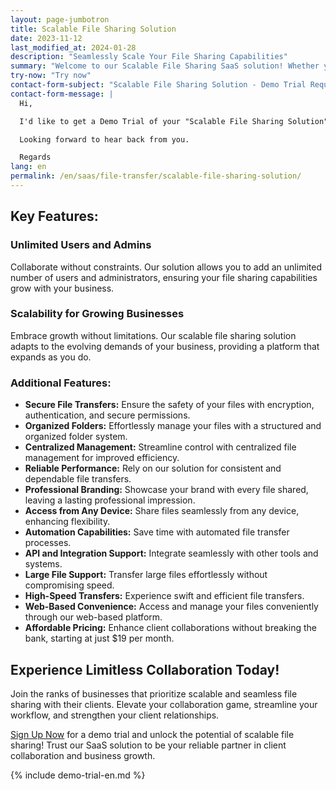 ```yaml
---
layout: page-jumbotron
title: Scalable File Sharing Solution
date: 2023-11-12
last_modified_at: 2024-01-28
description: "Seamlessly Scale Your File Sharing Capabilities"
summary: "Welcome to our Scalable File Sharing SaaS solution! Whether you are a solo professional or part of a growing organization with up to 100 employees, our platform is tailored to meet your expanding file sharing needs. Experience the freedom of limitless collaboration with clients while ensuring a seamless and scalable solution."
try-now: "Try now"
contact-form-subject: "Scalable File Sharing Solution - Demo Trial Request"
contact-form-message: |
  Hi,

  I'd like to get a Demo Trial of your "Scalable File Sharing Solution".

  Looking forward to hear back from you.

  Regards
lang: en
permalink: /en/saas/file-transfer/scalable-file-sharing-solution/
---
```

## Key Features:

### Unlimited Users and Admins
Collaborate without constraints. Our solution allows you to add an unlimited number of users and administrators, ensuring your file sharing capabilities grow with your business.

### Scalability for Growing Businesses
Embrace growth without limitations. Our scalable file sharing solution adapts to the evolving demands of your business, providing a platform that expands as you do.

### Additional Features:

- **Secure File Transfers:** Ensure the safety of your files with encryption, authentication, and secure permissions.
- **Organized Folders:** Effortlessly manage your files with a structured and organized folder system.
- **Centralized Management:** Streamline control with centralized file management for improved efficiency.
- **Reliable Performance:** Rely on our solution for consistent and dependable file transfers.
- **Professional Branding:** Showcase your brand with every file shared, leaving a lasting professional impression.
- **Access from Any Device:** Share files seamlessly from any device, enhancing flexibility.
- **Automation Capabilities:** Save time with automated file transfer processes.
- **API and Integration Support:** Integrate seamlessly with other tools and systems.
- **Large File Support:** Transfer large files effortlessly without compromising speed.
- **High-Speed Transfers:** Experience swift and efficient file transfers.
- **Web-Based Convenience:** Access and manage your files conveniently through our web-based platform.
- **Affordable Pricing:** Enhance client collaborations without breaking the bank, starting at just $19 per month.

## Experience Limitless Collaboration Today!

Join the ranks of businesses that prioritize scalable and seamless file sharing with their clients. Elevate your collaboration game, streamline your workflow, and strengthen your client relationships.

[Sign Up Now](#start-your-demo-trial) for a demo trial and unlock the potential of scalable file sharing! Trust our SaaS solution to be your reliable partner in client collaboration and business growth.

{% include demo-trial-en.md %}
